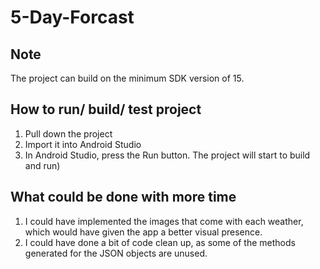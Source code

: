 # 5-Day-Forcast

## Note
The project can build on the minimum SDK version of 15.

## How to run/ build/ test project
1. Pull down the project
2. Import it into Android Studio
3. In Android Studio, press the Run button. The project will start to build and run)

## What could be done with more time
1. I could have implemented the images that come with each weather, which would have given the app a better visual presence.
2. I could have done a bit of code clean up, as some of the methods generated for the JSON objects are unused.
